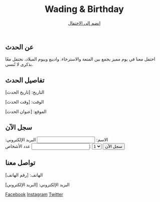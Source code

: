 <!DOCTYPE html>
<html lang="ar">
<head>
    <meta charset="UTF-8">
    <meta name="viewport" content="width=device-width, initial-scale=1.0">
    <title>Wading & Birthday</title>
    <link rel="stylesheet" href="styles.css">
</head>
<body>
    <header>
        <h1>Wading & Birthday</h1>
        <a href="#register" class="cta-button">انضم إلى الاحتفال</a>
    </header>
    <section id="about">
        <h2>عن الحدث</h2>
        <p>احتفل معنا في يوم مميز يجمع بين المتعة والاسترخاء. وادينغ وبيوم الميلاد، نحتفل معًا بذكرى لا تُنسى.</p>
    </section>
    <section id="details">
        <h2>تفاصيل الحدث</h2>
        <p>التاريخ: [تاريخ الحدث]</p>
        <p>الوقت: [وقت الحدث]</p>
        <p>الموقع: [عنوان الحدث]</p>
    </section>
    <section id="register">
        <h2>سجل الآن</h2>
        <form>
            <label for="name">الاسم:</label>
            <input type="text" id="name" name="name" required>
            <label for="email">البريد الإلكتروني:</label>
            <input type="email" id="email" name="email" required>
            <label for="guests">عدد الأشخاص:</label>
            <select id="guests" name="guests">
                <option value="1">1</option>
                <option value="2">2</option>
                <option value="3">3</option>
            </select>
            <button type="submit">سجل الآن</button>
        </form>
    </section>
    <footer>
        <h2>تواصل معنا</h2>
        <p>الهاتف: [رقم الهاتف]</p>
        <p>البريد الإلكتروني: [البريد الإلكتروني]</p>
        <div class="social-media">
            <a href="#">Facebook</a>
            <a href="#">Instagram</a>
            <a href="#">Twitter</a>
        </div>
    </footer>
</body>
</html>
